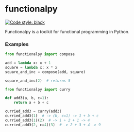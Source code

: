 # functionalpy #

[![Code style: black](https://img.shields.io/badge/code%20style-black-000000.svg)](https://github.com/psf/black)

Functionalpy is a toolkit for functional programming in Python. 


### Examples ###

```python
from functionalpy import compose

add = lambda x: x + 1
square = lambda x: x * x
square_and_inc = compose(add, square)

square_and_inc(2)  # returns 5
```

```python
from functionalpy import curry

def add3(a, b, c=1):
    return a + b + c

curried_add3 = curry(add3)
curried_add3(1)  # -> (b, c=1) -> 1 + b + c
curried_add3(1)(2)  # -> 1 + 2 + 1 -> 4
curried_add3(2, c=4)(3)  # -> 2 + 3 + 4 -> 9 
```
